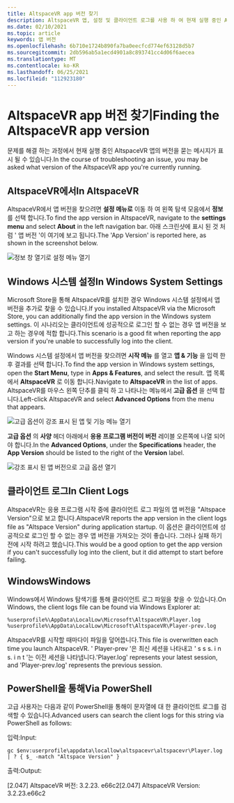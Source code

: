 ```yaml
---
title: AltspaceVR app 버전 찾기
description: AltspaceVR 앱, 설정 및 클라이언트 로그를 사용 하 여 현재 실행 중인 AltspaceVR 버전을 찾는 방법에 대해 알아봅니다.
ms.date: 02/10/2021
ms.topic: article
keywords: 앱 버전
ms.openlocfilehash: 6b710e1724b890fa7ba0eecfcd774ef63128d5b7
ms.sourcegitcommit: 2db596ab5a1ecd4901a8c893741cc4d06f6aecea
ms.translationtype: MT
ms.contentlocale: ko-KR
ms.lasthandoff: 06/25/2021
ms.locfileid: "112923180"
---
```

# <a name="finding-the-altspacevr-app-version"></a><span data-ttu-id="60a9c-104">AltspaceVR app 버전 찾기</span><span class="sxs-lookup"><span data-stu-id="60a9c-104">Finding the AltspaceVR app version</span></span>

<span data-ttu-id="60a9c-105">문제를 해결 하는 과정에서 현재 실행 중인 AltspaceVR 앱의 버전을 묻는 메시지가 표시 될 수 있습니다.</span><span class="sxs-lookup"><span data-stu-id="60a9c-105">In the course of troubleshooting an issue, you may be asked what version of the AltspaceVR app you're currently running.</span></span>

## <a name="in-altspacevr"></a><span data-ttu-id="60a9c-106">AltspaceVR에서</span><span class="sxs-lookup"><span data-stu-id="60a9c-106">In AltspaceVR</span></span>

<span data-ttu-id="60a9c-107">AltspaceVR에서 앱 버전을 찾으려면 **설정 메뉴로** 이동 하 여 왼쪽 탐색 모음에서 **정보** 를 선택 합니다.</span><span class="sxs-lookup"><span data-stu-id="60a9c-107">To find the app version in AltspaceVR, navigate to the **settings menu** and select **About** in the left navigation bar.</span></span> <span data-ttu-id="60a9c-108">아래 스크린샷에 표시 된 것 처럼 ' 앱 버전 '이 여기에 보고 됩니다.</span><span class="sxs-lookup"><span data-stu-id="60a9c-108">The 'App Version' is reported here, as shown in the screenshot below.</span></span>

![정보 창 열기로 설정 메뉴 열기](images/app-version-img-01.png)

## <a name="in-windows-system-settings"></a><span data-ttu-id="60a9c-110">Windows 시스템 설정</span><span class="sxs-lookup"><span data-stu-id="60a9c-110">In Windows System Settings</span></span>

<span data-ttu-id="60a9c-111">Microsoft Store을 통해 AltspaceVR를 설치한 경우 Windows 시스템 설정에서 앱 버전을 추가로 찾을 수 있습니다.</span><span class="sxs-lookup"><span data-stu-id="60a9c-111">If you installed AltspaceVR via the Microsoft Store, you can additionally find the app version in the Windows system settings.</span></span>  <span data-ttu-id="60a9c-112">이 시나리오는 클라이언트에 성공적으로 로그인 할 수 없는 경우 앱 버전을 보고 하는 경우에 적합 합니다.</span><span class="sxs-lookup"><span data-stu-id="60a9c-112">This scenario is a good fit when reporting the app version if you're unable to successfully log into the client.</span></span>

<span data-ttu-id="60a9c-113">Windows 시스템 설정에서 앱 버전을 찾으려면 **시작 메뉴** 를 열고 **앱 & 기능** 을 입력 한 후 결과를 선택 합니다.</span><span class="sxs-lookup"><span data-stu-id="60a9c-113">To find the app version in Windows system settings, open the **Start Menu**, type in **Apps & Features**, and select the result.</span></span> <span data-ttu-id="60a9c-114">앱 목록에서 **AltspaceVR** 로 이동 합니다.</span><span class="sxs-lookup"><span data-stu-id="60a9c-114">Navigate to **AltspaceVR** in the list of apps.</span></span> <span data-ttu-id="60a9c-115">AltspaceVR를 마우스 왼쪽 단추를 클릭 하 고 나타나는 메뉴에서 **고급 옵션** 을 선택 합니다.</span><span class="sxs-lookup"><span data-stu-id="60a9c-115">Left-click AltspaceVR and select **Advanced Options** from the menu that appears.</span></span>

![고급 옵션이 강조 표시 된 앱 및 기능 메뉴 열기](images/app-version-img-02.png)

<span data-ttu-id="60a9c-117">**고급 옵션** 의 **사양** 헤더 아래에서 **응용 프로그램 버전이** **버전** 레이블 오른쪽에 나열 되어야 합니다.</span><span class="sxs-lookup"><span data-stu-id="60a9c-117">In the **Advanced Options**, under the **Specifications** header, the **App Version** should be listed to the right of the **Version** label.</span></span>

![강조 표시 된 앱 버전으로 고급 옵션 열기](images/app-version-img-03.png)

## <a name="in-client-logs"></a><span data-ttu-id="60a9c-119">클라이언트 로그</span><span class="sxs-lookup"><span data-stu-id="60a9c-119">In Client Logs</span></span>

<span data-ttu-id="60a9c-120">AltspaceVR는 응용 프로그램 시작 중에 클라이언트 로그 파일의 앱 버전을 "Altspace Version"으로 보고 합니다.</span><span class="sxs-lookup"><span data-stu-id="60a9c-120">AltspaceVR reports the app version in the client logs file as "Altspace Version" during application startup.</span></span> <span data-ttu-id="60a9c-121">이 옵션은 클라이언트에 성공적으로 로그인 할 수 없는 경우 앱 버전을 가져오는 것이 좋습니다. 그러나 실패 하기 전에 시작 하려고 했습니다.</span><span class="sxs-lookup"><span data-stu-id="60a9c-121">This would be a good option to get the app version if you can't successfully log into the client, but it did attempt to start before failing.</span></span>

## <a name="windows"></a><span data-ttu-id="60a9c-122">Windows</span><span class="sxs-lookup"><span data-stu-id="60a9c-122">Windows</span></span>

<span data-ttu-id="60a9c-123">Windows에서 Windows 탐색기를 통해 클라이언트 로그 파일을 찾을 수 있습니다.</span><span class="sxs-lookup"><span data-stu-id="60a9c-123">On Windows, the client logs file can be found via Windows Explorer at:</span></span>

```
%userprofile%\AppData\LocalLow\Microsoft\AltspaceVR\Player.log
%userprofile%\AppData\LocalLow\Microsoft\AltspaceVR\Player-prev.log
```

<span data-ttu-id="60a9c-124">AltspaceVR를 시작할 때마다이 파일을 덮어씁니다.</span><span class="sxs-lookup"><span data-stu-id="60a9c-124">This file is overwritten each time you launch AltspaceVR.</span></span> <span data-ttu-id="60a9c-125">' Player-prev '은 최신 세션을 나타내고 ' s s s. i n s. i n t '는 이전 세션을 나타냅니다.</span><span class="sxs-lookup"><span data-stu-id="60a9c-125">'Player.log' represents your latest session, and 'Player-prev.log' represents the previous session.</span></span>

## <a name="via-powershell"></a><span data-ttu-id="60a9c-126">PowerShell을 통해</span><span class="sxs-lookup"><span data-stu-id="60a9c-126">Via PowerShell</span></span>

<span data-ttu-id="60a9c-127">고급 사용자는 다음과 같이 PowerShell을 통해이 문자열에 대 한 클라이언트 로그를 검색할 수 있습니다.</span><span class="sxs-lookup"><span data-stu-id="60a9c-127">Advanced users can search the client logs for this string via PowerShell as follows:</span></span>

<span data-ttu-id="60a9c-128">입력:</span><span class="sxs-lookup"><span data-stu-id="60a9c-128">Input:</span></span>

```
gc $env:userprofile\appdata\locallow\altspacevr\altspacevr\Player.log | ? { $_ -match "Altspace Version" }
```

<span data-ttu-id="60a9c-129">출력:</span><span class="sxs-lookup"><span data-stu-id="60a9c-129">Output:</span></span>

<span data-ttu-id="60a9c-130">[2.047] AltspaceVR 버전: 3.2.23. e66c2</span><span class="sxs-lookup"><span data-stu-id="60a9c-130">[2.047] AltspaceVR Version: 3.2.23.e66c2</span></span>